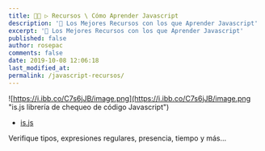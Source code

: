 ```yaml
---
title: 👨‍🚀 ▷ Recursos \ Cómo Aprender Javascript
description: '🔨 Los Mejores Recursos con los que Aprender Javascript'
excerpt: '🔨 Los Mejores Recursos con los que Aprender Javascript'
published: false
author: rosepac
comments: false
date: 2019-10-08 12:06:18
last_modified_at: 
permalink: /javascript-recursos/
---
```


![https://i.ibb.co/C7s6jJB/image.png](https://i.ibb.co/C7s6jJB/image.png "is.js librería de chequeo de código Javascript")
* [is.js](https://is.js.org/)

Verifique tipos, expresiones regulares, presencia, tiempo y más...
